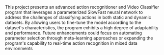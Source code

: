 This project presents an advanced action recognitioner and Video Classifier program that leverages a parameterized SlowFast neural network to address the challenges of classifying actions in both static and dynamic datasets. By allowing users to fine-tune the model according to the dataset's characteristics, the program exhibits a high degree of adaptability and performance. Future enhancements could focus on automating parameter selection through meta-learning approaches or expanding the program's capability to real-time action recognition in mixed data environments
